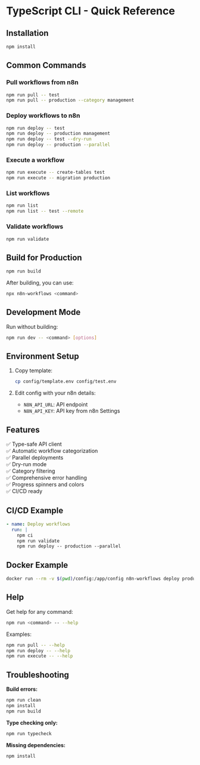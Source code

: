 # TypeScript CLI - Quick Reference

## Installation

```bash
npm install
```

## Common Commands

### Pull workflows from n8n
```bash
npm run pull -- test
npm run pull -- production --category management
```

### Deploy workflows to n8n
```bash
npm run deploy -- test
npm run deploy -- production management
npm run deploy -- test --dry-run
npm run deploy -- production --parallel
```

### Execute a workflow
```bash
npm run execute -- create-tables test
npm run execute -- migration production
```

### List workflows
```bash
npm run list
npm run list -- test --remote
```

### Validate workflows
```bash
npm run validate
```

## Build for Production

```bash
npm run build
```

After building, you can use:
```bash
npx n8n-workflows <command>
```

## Development Mode

Run without building:
```bash
npm run dev -- <command> [options]
```

## Environment Setup

1. Copy template:
   ```bash
   cp config/template.env config/test.env
   ```

2. Edit config with your n8n details:
   - `N8N_API_URL`: API endpoint
   - `N8N_API_KEY`: API key from n8n Settings

## Features

✅ Type-safe API client  
✅ Automatic workflow categorization  
✅ Parallel deployments  
✅ Dry-run mode  
✅ Category filtering  
✅ Comprehensive error handling  
✅ Progress spinners and colors  
✅ CI/CD ready  

## CI/CD Example

```yaml
- name: Deploy workflows
  run: |
    npm ci
    npm run validate
    npm run deploy -- production --parallel
```

## Docker Example

```bash
docker run --rm -v $(pwd)/config:/app/config n8n-workflows deploy production
```

## Help

Get help for any command:
```bash
npm run <command> -- --help
```

Examples:
```bash
npm run pull -- --help
npm run deploy -- --help
npm run execute -- --help
```

## Troubleshooting

**Build errors:**
```bash
npm run clean
npm install
npm run build
```

**Type checking only:**
```bash
npm run typecheck
```

**Missing dependencies:**
```bash
npm install
```

